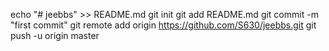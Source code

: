 echo "# jeebbs" >> README.md
git init
git add README.md
git commit -m "first commit"
git remote add origin https://github.com/S630/jeebbs.git
git push -u origin master
